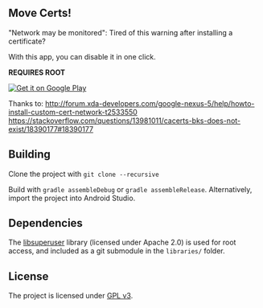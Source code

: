 ## Move Certs!

"Network may be monitored": Tired of this warning after installing a certificate?

With this app, you can disable it in one click.

**REQUIRES ROOT**

[![Get it on Google Play](https://developer.android.com/images/brand/en_generic_rgb_wo_60.png)](https://play.google.com/store/apps/details?id=com.nutomic.zertman)

Thanks to:
http://forum.xda-developers.com/google-nexus-5/help/howto-install-custom-cert-network-t2533550
https://stackoverflow.com/questions/13981011/cacerts-bks-does-not-exist/18390177#18390177

## Building

Clone the project with `git clone --recursive`

Build with `gradle assembleDebug` or `gradle assembleRelease`. Alternatively, import the project into Android Studio.

## Dependencies

The [libsuperuser](https://github.com/Chainfire/libsuperuser) library (licensed under Apache 2.0)  is used for root access, and included as a git submodule in the `libraries/` folder.

## License

The project is licensed under [GPL v3](LICENSE.md).
